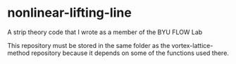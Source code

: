 # nonlinear-lifting-line
A strip theory code that I wrote as a member of the BYU FLOW Lab

This repository must be stored in the same folder as the vortex-lattice-method repository because it depends on some of the functions used there.
